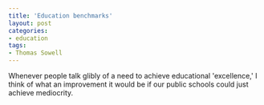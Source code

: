 ```yaml
---
title: 'Education benchmarks'
layout: post
categories:
- education
tags:
- Thomas Sowell
---
```


Whenever people talk glibly of a need to achieve educational 'excellence,' I think of what an improvement it would be if our public schools could just achieve mediocrity.